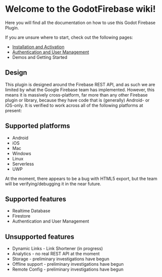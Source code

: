 # Welcome to the GodotFirebase wiki!

Here you will find all the documentation on how to use this Godot Firebase Plugin.

If you are unsure where to start, check out the following pages:

* [Installation and Activation](https://github.com/WolfgangSenff/GodotFirebase/wiki/Installation-and-Activation)
* [Authentication and User Management](https://github.com/WolfgangSenff/GodotFirebase/wiki/Authentication-and-User-Management)
* Demos and Getting Started

## Design
This plugin is designed around the Firebase REST API, and as such we are limited by what the Google Firebase team has implemented. However, this means it is massively cross-platform, far more than any other Firebase plugin or library, because they have code that is (generally) Android- or iOS-only. It is verified to work across all of the following platforms at present:

## Supported platforms
* Android
* iOS
* Mac
* Windows
* Linux
* Serverless
* UWP

At the moment, there appears to be a bug with HTML5 export, but the team will be verifying/debugging it in the near future.

## Supported features
* Realtime Database
* Firestore
* Authentication and User Management

## Unsupported features
* Dynamic Links - Link Shortener (in progress)
* Analytics - no real REST API at the moment
* Storage - preliminary investigations have begun
* Offline support - preliminary investigations have begun
* Remote Config - preliminary investigations have begun